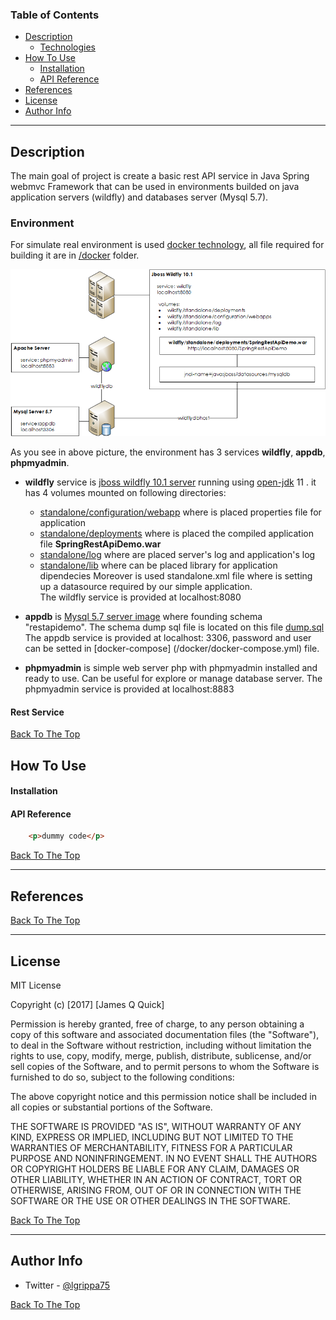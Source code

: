 ### Table of Contents
- [Description](#description)
    - [Technologies](#technologies)
- [How To Use](#how-to-use)
    - [Installation](#installation)
    - [API Reference](#api-reference)
- [References](#references)
- [License](#license)
- [Author Info](#author-info)

---

## Description

The main goal of project is create a basic rest API service in Java Spring webmvc Framework that can be used in environments builded on java application servers (wildfly) and databases server (Mysql 5.7).<br />

### Environment

For simulate real environment is used [docker technology](https://www.docker.com), all file required for building it are in [/docker](/docker) folder.

![Docker compose services](/docs/images/docker-compose.PNG?raw=true "Project services")

As you see in above picture, the environment has 3 services **wildfly**, **appdb**, **phpmyadmin**.<br />

- **wildfly** service is [jboss wildfly 10.1 server](https://wildfly.org) running using [open-jdk](https://openjdk.java.net) 11 .
  it has 4 volumes mounted on following directories:
  - [standalone/configuration/webapp](/docker/wildfly/standalone/configuration/webapps)
    where is placed properties file for application 
  - [standalone/deployments](/docker/wildfly/standalone/deployments)
    where is placed the compiled application file **SpringRestApiDemo.war**
  - [standalone/log](/docker/wildfly/standalone/log)
    where are placed server's log and application's log
  - [standalone/lib](/docker/wildfly/standalone/lib)
    where can be placed library for application dipendecies
Moreover is used standalone.xml file where is setting up a datasource required by 
our simple application.<br />
The wildfly service is provided at localhost:8080
  
- **appdb** is [Mysql 5.7 server image](https://hub.docker.com/_/mysql) where founding schema "restapidemo".
  The schema dump sql file is located on this file [dump.sql](/docker/mysql/dump.sql)
  The appdb service is provided at localhost: 3306, password and user can be setted in [docker-compose] (/docker/docker-compose.yml) file.

- **phpmyadmin** is simple web server php with phpmyadmin installed and ready to use.
  Can be useful for explore or manage database server.
  The phpmyadmin service is provided at localhost:8883

#### Rest Service

[Back To The Top](#description)

## How To Use

#### Installation



#### API Reference

```html
    <p>dummy code</p>
```
[Back To The Top](##tableofcontents)

---

## References
[Back To The Top](#description)

---

## License

MIT License

Copyright (c) [2017] [James Q Quick]

Permission is hereby granted, free of charge, to any person obtaining a copy
of this software and associated documentation files (the "Software"), to deal
in the Software without restriction, including without limitation the rights
to use, copy, modify, merge, publish, distribute, sublicense, and/or sell
copies of the Software, and to permit persons to whom the Software is
furnished to do so, subject to the following conditions:

The above copyright notice and this permission notice shall be included in all
copies or substantial portions of the Software.

THE SOFTWARE IS PROVIDED "AS IS", WITHOUT WARRANTY OF ANY KIND, EXPRESS OR
IMPLIED, INCLUDING BUT NOT LIMITED TO THE WARRANTIES OF MERCHANTABILITY,
FITNESS FOR A PARTICULAR PURPOSE AND NONINFRINGEMENT. IN NO EVENT SHALL THE
AUTHORS OR COPYRIGHT HOLDERS BE LIABLE FOR ANY CLAIM, DAMAGES OR OTHER
LIABILITY, WHETHER IN AN ACTION OF CONTRACT, TORT OR OTHERWISE, ARISING FROM,
OUT OF OR IN CONNECTION WITH THE SOFTWARE OR THE USE OR OTHER DEALINGS IN THE
SOFTWARE.

[Back To The Top](#description)

---

## Author Info

- Twitter - [@lgrippa75](https://twitter.com/lgrippa75)

[Back To The Top](#description)
